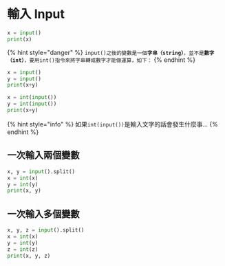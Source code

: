# 輸入 Input

```python
x = input()
print(x)
```

{% hint style="danger" %}
`input()之後的變數是一個`**`字串（string）`**`，並不是`**`數字（int）`**`，要用int()指令來將字串轉成數字才能做運算，如下：`
{% endhint %}

```python
x = input()
y = input()
print(x+y)

x = int(input())
y = int(input())
print(x+y)
```

{% hint style="info" %}
如果`int(input())`是輸入文字的話會發生什麼事...
{% endhint %}

## 一次輸入兩個變數

```python
x, y = input().split()
x = int(x)
y = int(y)
print(x, y)
```

## 一次輸入多個變數

```python
x, y, z = input().split()
x = int(x)
y = int(y)
z = int(z)
print(x, y, z)
```

